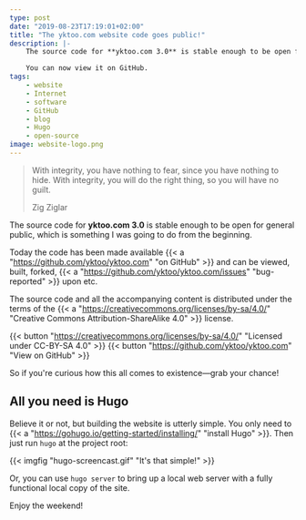 ```yaml
---
type: post
date: "2019-08-23T17:19:01+02:00"
title: "The yktoo.com website code goes public!"
description: |-
    The source code for **yktoo.com 3.0** is stable enough to be open for general public, which is something I was going to do from the beginning.

    You can now view it on GitHub.
tags:
    - website
    - Internet
    - software
    - GitHub
    - blog
    - Hugo
    - open-source
image: website-logo.png
---
```


> With integrity, you have nothing to fear, since you have nothing to hide. With integrity, you will do the right thing, so you will have no guilt.
> <footer class="blockquote-footer">Zig Ziglar</footer>

The source code for **yktoo.com 3.0** is stable enough to be open for general public, which is something I was going to do from the beginning.

Today the code has been made available {{< a "https://github.com/yktoo/yktoo.com" "on GitHub" >}} and can be viewed, built, forked, {{< a "https://github.com/yktoo/yktoo.com/issues" "bug-reported" >}} upon etc.

The source code and all the accompanying content is distributed under the terms of the {{< a "https://creativecommons.org/licenses/by-sa/4.0/" "Creative Commons Attribution-ShareAlike 4.0" >}} license.

{{< button "https://creativecommons.org/licenses/by-sa/4.0/" "<i class='fab fa-creative-commons'></i><i class='fab fa-creative-commons-by'></i><i class='fab fa-creative-commons-sa bycon'></i>Licensed under CC-BY-SA 4.0" >}}
{{< button "https://github.com/yktoo/yktoo.com" "<i class='fab fa-github bycon'></i>View on GitHub" >}}

So if you're curious how this all comes to existence—grab your chance!

## All you need is Hugo

Believe it or not, but building the website is utterly simple. You only need to {{< a "https://gohugo.io/getting-started/installing/" "install Hugo" >}}. Then just run `hugo` at the project root:

{{< imgfig "hugo-screencast.gif" "It's that simple!" >}}

Or, you can use `hugo server` to bring up a local web server with a fully functional local copy of the site.

Enjoy the weekend!